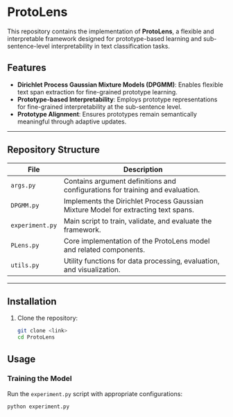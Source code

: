 # ProtoLens

This repository contains the implementation of **ProtoLens**, a flexible and interpretable framework designed for prototype-based learning and sub-sentence-level interpretability in text classification tasks.

## Features

- **Dirichlet Process Gaussian Mixture Models (DPGMM)**: Enables flexible text span extraction for fine-grained prototype learning.
- **Prototype-based Interpretability**: Employs prototype representations for fine-grained interpretability at the sub-sentence level.
- **Prototype Alignment**: Ensures prototypes remain semantically meaningful through adaptive updates.

---

## Repository Structure

| File                | Description                                                                                     |
|---------------------|-------------------------------------------------------------------------------------------------|
| `args.py`           | Contains argument definitions and configurations for training and evaluation.                   |
| `DPGMM.py`          | Implements the Dirichlet Process Gaussian Mixture Model for extracting text spans.              |
| `experiment.py`     | Main script to train, validate, and evaluate the framework.                                     |
| `PLens.py`          | Core implementation of the ProtoLens model and related components.                             |
| `utils.py`          | Utility functions for data processing, evaluation, and visualization.                           |

---

## Installation

1. Clone the repository:
   ```bash
   git clone <link>
   cd ProtoLens

## Usage

### Training the Model
Run the `experiment.py` script with appropriate configurations:
```bash
python experiment.py
